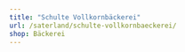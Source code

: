 ```yaml
---
title: "Schulte Vollkornbäckerei"
url: /saterland/schulte-vollkornbaeckerei/
shop: Bäckerei
---
```

